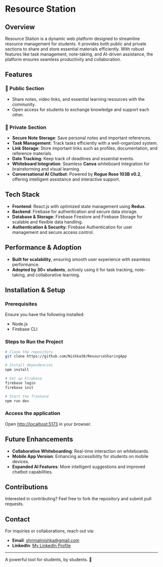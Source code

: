 # Resource Station

## Overview

Resource Station is a dynamic web platform designed to streamline resource management for students. It provides both public and private sections to share and store essential materials efficiently. With robust features like task management, note-taking, and AI-driven assistance, the platform ensures seamless productivity and collaboration.

## Features

### 🔹 Public Section

- Share notes, video links, and essential learning resources with the community.
- Open access for students to exchange knowledge and support each other.

### 🔹 Private Section

- **Secure Note Storage**: Save personal notes and important references.
- **Task Management**: Track tasks efficiently with a well-organized system.
- **Link Storage**: Store important links such as profiles, documentation, and reference materials.
- **Date Tracking**: Keep track of deadlines and essential events.
- **Whiteboard Integration**: Seamless **Canva** whiteboard integration for brainstorming and visual learning.
- **Conversational AI Chatbot**: Powered by **Rogue Rose 103B v0.2**, offering intelligent assistance and interactive support.

## Tech Stack

- **Frontend**: React.js with optimized state management using **Redux**.
- **Backend**: Firebase for authentication and secure data storage.
- **Database & Storage**: Firebase Firestore and Firebase Storage for scalable and flexible data handling.
- **Authentication & Security**: Firebase Authentication for user management and secure access control.

## Performance & Adoption

- **Built for scalability**, ensuring smooth user experience with seamless performance.
- **Adopted by 30+ students**, actively using it for task tracking, note-taking, and collaborative learning.

## Installation & Setup

### Prerequisites

Ensure you have the following installed:

- Node.js
- Firebase CLI

### Steps to Run the Project

```sh
# Clone the repository
git clone https://github.com/Nishka30/ResourceSharingApp

# Install dependencies
npm install

# Set up Firebase
firebase login
firebase init

# Start the frontend
npm run dev
```

### Access the application

Open [http://localhost:5173](http://localhost:5173) in your browser.

## Future Enhancements

- **Collaborative Whiteboarding**: Real-time interaction on whiteboards.
- **Mobile App Version**: Enhancing accessibility for students on mobile devices.
- **Expanded AI Features**: More intelligent suggestions and improved chatbot capabilities.

## Contributions

Interested in contributing? Feel free to fork the repository and submit pull requests.

## Contact

For inquiries or collaborations, reach out via:

- **Email**: [shrimalinishka@gmail.com](mailto:shrimalinishka@gmail.com)
- **LinkedIn**: [My LinkedIn Profile](https://www.linkedin.com/in/nishka-codes/)

---

A powerful tool for students, by students. 🚀


